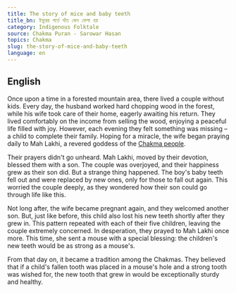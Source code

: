 ```yaml
---
title: The story of mice and baby teeth
title_bn: ইদুরের গর্তে দাঁত কেন ফেলা হয়
category: Indigenous Folktale
source: Chakma Puran - Sarowar Hasan
topics: Chakma
slug: the-story-of-mice-and-baby-teeth
language: en
---
```


## English

Once upon a time in a forested mountain area, there lived a couple without kids. Every day, the husband worked hard chopping wood in the forest, while his wife took care of their home, eagerly awaiting his return. They lived comfortably on the income from selling the wood, enjoying a peaceful life filled with joy. However, each evening they felt something was missing – a child to complete their family. Hoping for a miracle, the wife began praying daily to Mah Lakhi, a revered goddess of the [Chakma people](https://en.wikipedia.org/wiki/Chakma_people).

Their prayers didn't go unheard. Mah Lakhi, moved by their devotion, blessed them with a son. The couple was overjoyed, and their happiness grew as their son did. But a strange thing happened. The boy's baby teeth fell out and were replaced by new ones, only for those to fall out again. This worried the couple deeply, as they wondered how their son could go through life like this.

Not long after, the wife became pregnant again, and they welcomed another son. But, just like before, this child also lost his new teeth shortly after they grew in. This pattern repeated with each of their five children, leaving the couple extremely concerned. In desperation, they prayed to Mah Lakhi once more. This time, she sent a mouse with a special blessing: the children's new teeth would be as strong as a mouse's.

From that day on, it became a tradition among the Chakmas. They believed that if a child's fallen tooth was placed in a mouse's hole and a strong tooth was wished for, the new tooth that grew in would be exceptionally sturdy and healthy.
